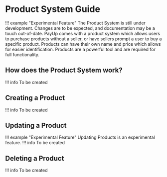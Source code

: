 # Product System Guide
!!! example "Experimental Feature"
	The Product System is still under development. Changes are to be expected, and documentation may be a touch out-of-date.
PayUp comes with a product system which allows users to purchase products without a seller, or have sellers prompt a user to buy a specific product. Products can have their own name and price which allows for easier identification. Products are a powerful tool and are required for full functionality.

## How does the Product System work?
!!! info
	To be created

## Creating a Product
!!! info
	To be created

## Updating a Product
!!! example "Experimental Feature"
	Updating Products is an experimental feature.
!!! info
	To be created

## Deleting a Product
!!! info
	To be created